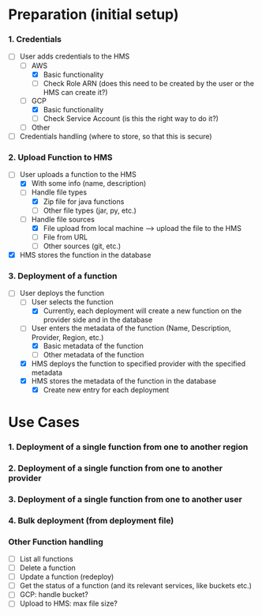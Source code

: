 
# Preparation (initial setup)

### 1. Credentials

- [ ] User adds credentials to the HMS
  - [ ] AWS
    - [x] Basic functionality 
    - [ ] Check Role ARN (does this need to be created by the user or the HMS can create it?)
  - [ ] GCP
    - [x] Basic functionality
    - [ ] Check Service Account (is this the right way to do it?)
  - [ ] Other
- [ ] Credentials handling (where to store, so that this is secure)

### 2. Upload Function to HMS

- [ ] User uploads a function to the HMS
  - [x] With some info (name, description)
  - [ ] Handle file types
    - [x] Zip file for java functions
    - [ ] Other file types (jar, py, etc.)
  - [ ] Handle file sources
    - [x] File upload from local machine --> upload the file to the HMS
    - [ ] File from URL
    - [ ] Other sources (git, etc.)
- [x] HMS stores the function in the database

### 3. Deployment of a function

- [ ] User deploys the function
  - [ ] User selects the function
    - [x] Currently, each deployment will create a new function on the provider side and in the database
  - [ ] User enters the metadata of the function (Name, Description, Provider, Region, etc.)
    - [x] Basic metadata of the function 
    - [ ] Other metadata of the function
  - [x] HMS deploys the function to specified provider with the specified metadata
  - [x] HMS stores the metadata of the function in the database
    - [x] Create new entry for each deployment

# Use Cases

### 1. Deployment of a single function from one to another region
### 2. Deployment of a single function from one to another provider
### 3. Deployment of a single function from one to another user
### 4. Bulk deployment (from deployment file)

### Other Function handling

- [ ] List all functions
- [ ] Delete a function
- [ ] Update a function (redeploy)
- [ ] Get the status of a function (and its relevant services, like buckets etc.)
- [ ] GCP: handle bucket?
- [ ] Upload to HMS: max file size?

